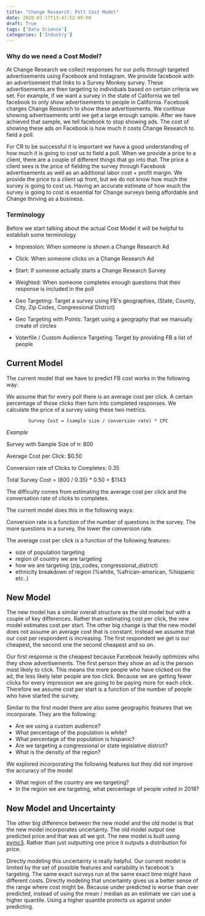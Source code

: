 ```yaml
---
title: "Change Research: Poll Cost Model"
date: 2020-03-17T13:47:52-05:00
draft: True
tags: ['Data Science']
categories: ['Industry']
---
```


### Why do we need a Cost Model?

At Change Research we collect responses for our polls through targeted advertisements using Facebook and Instagram. We provide facebook with an advertisement that links to a Survey Monkey survey. These advertisements are then targeting to individuals based on certain criteria we set. For example, if we want a survey in the state of California we tell facebook to only show advertisements to people in California. Facebook charges Change Research to show these advertisements. We continue showing advertisements until we get a large enough sample. After we have achieved that sample, we tell facebook to stop showing ads. The cost of showing these ads on Facebook is how much it costs Change Research to field a poll.

For CR to be successful it is important we have a good understanding of how much it is going to cost us to field a poll. When we provide a price to a client, there are a couple of different things that go into that. The price a client sees is the price of fielding the survey through Facebook advertisements as well as an additional labor cost + profit margin. We provide the price to a client up front, but we do not know how much the survey is going to cost us. Having an accurate estimate of how much the survey is going to cost is essential for Change surveys being affordable and Change thriving as a business.

### Terminology

Before we start talking about the actual Cost Model it will be helpful to establish some terminology

- Impression: When someone is shown a Change Research Ad
- Click: When someone clicks on a Change Research Ad
- Start: If someone actually starts a Change Research Survey
- Weighted: When someone completes enough questions that their response is included in the poll

- Geo Targeting: Target a survey using FB's geographies, (State, County, City, Zip Codes, Congressional District)
- Geo Targeting with Points: Target using a geography that we manually create of circles
- Voterfile / Custom Audience Targeting: Target by providing FB a list of people

## Current Model

The current model that we have to predict FB cost works in the following way:

We assume that for every poll there is an average cost per click. A certain percentage of those clicks then turn into completed responses. We calculate the price of a survey using these two metrics.

            Survey Cost = (sample size / conversion rate) * CPC

*Example*

Survey with Sample Size of n: 800

Average Cost per Click: $0.50

Conversion rate of Clicks to Completes: 0.35

Total Survey Cost = (800 / 0.35) * 0.50 = $1143

The difficulty comes from estimating the average cost per click and the conversation rate of clicks to completes.

The current model does this in the following ways:

Conversion rate is a function of the number of questions in the survey. The more questions in a survey, the lower the conversion rate.

The average cost per click is a function of the following features:

 - size of population targeting
 - region of country we are targeting
 - how we are targeting (zip_codes, congressional_district)
 - ethnicity breakdown of region (%white, %african-american, %hispanic etc..)

## New Model

The new model has a similar overall structure as the old model but with a couple of key differences. Rather than estimating cost per click, the new model estimates cost per start. The other big change is that the new model does not assume an average cost that is constant. Instead we assume that our cost per respondent is increasing. The first respondent we get is our cheapest, the second one the second cheapest and so on.

Our first response is the cheapest because Facebook heavily optimizes who they show advertisements. The first person they show an ad is the person most likely to click. This means the more people who have clicked on the ad, the less likely later people are too click. Because we are getting fewer clicks for every impression we are going to be paying more for each click. Therefore we assume cost per start is a function of the number of people who have started the survey.

Similar to the first model there are also some geographic features that we incorporate. They are the following:

  - Are we using a custom audience?
  - What percentage of the population is white?
  - What percentage of the population is hispanic?
  - Are we targeting a congressional or state legislative district?
  - What is the density of the region?

We explored incorporating the following features but they did not improve the accuracy of the model
  - What region of the country are we targeting?
  - In the region we are targeting, what percentage of people voted in 2018?

## New Model and Uncertainty

The other big difference between the new model and the old model is that the new model incorporates uncertainty. The old model output one predicted price and that was all we got. The new model is built using [pymc3](https://docs.pymc.io/). Rather than just outputting one price it outputs a distribution for price.

Directly modeling this uncertainty is really helpful. Our current model is limited by the set of possible features and variability in facebook's targeting. The same exact surveys run at the same exact time might have different costs. Directly modeling that uncertainty gives us a better sense of the range where cost might be. Because under predicted is worse than over predicted, instead of using the mean / median as an estimate we can use a higher quantile. Using a higher quantile protects us aganist under predicting.




